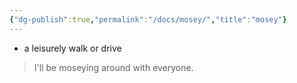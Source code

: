 ```yaml
---
{"dg-publish":true,"permalink":"/docs/mosey/","title":"mosey"}
---
```


- a leisurely walk or drive

> I'll be moseying around with everyone.
